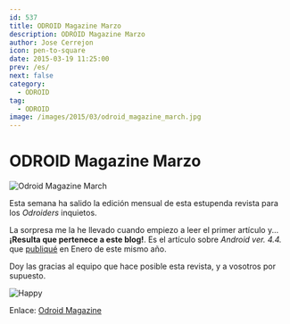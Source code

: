 ```yaml
---
id: 537
title: ODROID Magazine Marzo
description: ODROID Magazine Marzo
author: Jose Cerrejon
icon: pen-to-square
date: 2015-03-19 11:25:00
prev: /es/
next: false
category:
  - ODROID
tag:
  - ODROID
image: /images/2015/03/odroid_magazine_march.jpg
---
```


# ODROID Magazine Marzo

![Odroid Magazine March](/images/2015/03/odroid_magazine_march.jpg)

Esta semana ha salido la edición mensual de esta estupenda revista para los *Odroiders* inquietos.

La sorpresa me la he llevado cuando empiezo a leer el primer artículo y... **¡Resulta que pertenece a este blog!**. Es el artículo sobre *Android ver. 4.4.* que [publiqué](/post.php?id=511) en Enero de este mismo año.

Doy las gracias al equipo que hace posible esta revista, y a vosotros por supuesto.

![Happy](/css/sm/happy.png)

Enlace: [Odroid Magazine](http://magazine.odroid.com)